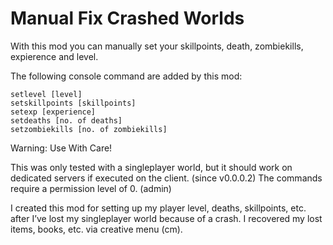 # Manual Fix Crashed Worlds

With this mod you can manually set your skillpoints, death, zombiekills, expierence and level.

The following console command are added by this mod:

    setlevel [level]
    setskillpoints [skillpoints]
    setexp [experience]
    setdeaths [no. of deaths]
    setzombiekills [no. of zombiekills]

Warning: Use With Care!

This was only tested with a singleplayer world, but it should work on dedicated servers if executed on the client. (since v0.0.0.2)
The commands require a permission level of 0. (admin)

I created this mod for setting up my player level, deaths, skillpoints, etc. after I’ve lost my singleplayer world because of a crash. I recovered my lost items, books, etc. via creative menu (cm).
